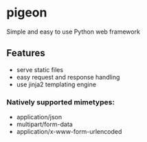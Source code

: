 # pigeon
Simple and easy to use Python web framework

## Features
 - serve static files
 - easy request and response handling
 - use jinja2 templating engine

### Natively supported mimetypes:
 - application/json
 - multipart/form-data
 - application/x-www-form-urlencoded
